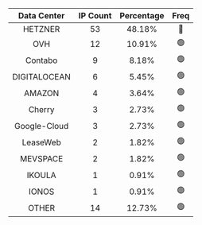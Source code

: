 | Data Center | IP Count | Percentage | Freq |
|:------------:|:--------:|:-----------:|:-----:|
| HETZNER | 53 | 48.18% | 🔴 |
| OVH | 12 | 10.91% | 🟢 |
| Contabo | 9 | 8.18% | 🟢 |
| DIGITALOCEAN | 6 | 5.45% | 🟢 |
| AMAZON | 4 | 3.64% | 🟢 |
| Cherry | 3 | 2.73% | 🟢 |
| Google-Cloud | 3 | 2.73% | 🟢 |
| LeaseWeb | 2 | 1.82% | 🟢 |
| MEVSPACE | 2 | 1.82% | 🟢 |
| IKOULA | 1 | 0.91% | 🟢 |
| IONOS | 1 | 0.91% | 🟢 |
| OTHER | 14 | 12.73% | 🟢 |